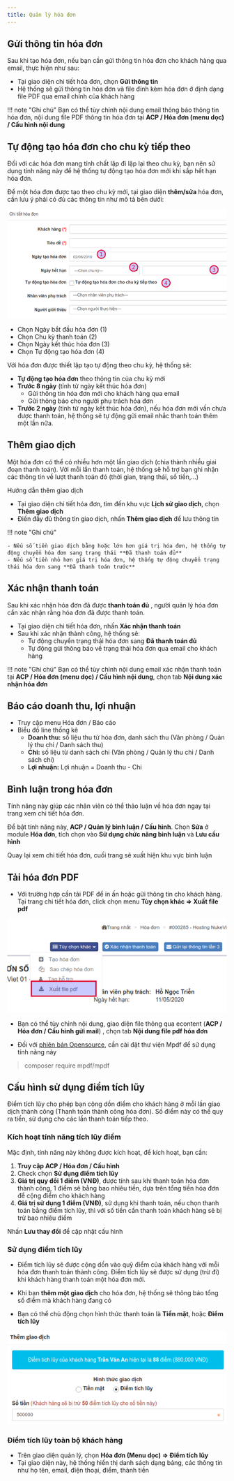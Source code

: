 ```yaml
---
title: Quản lý hóa đơn
---
```


## Gửi thông tin hóa đơn

Sau khi tạo hóa đơn, nếu bạn cần gửi thông tin hóa đơn cho khách hàng qua email, thực hiện như sau: 

- Tại giao diện chi tiết hóa đơn, chọn **Gửi thông tin**
- Hệ thống sẽ gửi thông tin hóa đơn và file đính kèm hóa đơn ở định dạng file PDF qua email chính của khách hàng

!!! note "Ghi chú"
    Bạn có thể tùy chỉnh nội dung email thông báo thông tin hóa đơn, nội dung file PDF thông tin hóa đơn tại **ACP / Hóa đơn (menu dọc) / Cấu hình nội dung**

## Tự động tạo hóa đơn cho chu kỳ tiếp theo

Đối với các hóa đơn mang tính chất lặp đi lặp lại theo chu kỳ, bạn nên sử dụng tính năng này để hệ thống tự động tạo hóa đơn mới khi sắp hết hạn hóa đơn.

Để một hóa đơn được tạo theo chu kỳ mới, tại giao diện **thêm/sửa** hóa đơn, cần lưu ý phải có đủ các thông tin như mô tả bên dưới:

![](/images/tao-hoa-don-theo-chu-ky.png)

- Chọn Ngày bắt đầu hóa đơn (1)
- Chọn Chu kỳ thanh toán (2)
- Chọn Ngày kết thúc hóa đơn (3)
- Chọn Tự động tạo hóa đơn (4)

Với hóa đơn được thiết lập tạo tự động theo chu kỳ, hệ thống sẽ:

- **Tự động tạo hóa đơn** theo thông tin của chu kỳ mới
- **Trước 8 ngày** (tỉnh từ ngày kết thúc hóa đơn)
	- Gửi thông tin hóa đơn mới cho khách hàng qua email
	- Gửi thông báo cho người phụ trách hóa đơn
- **Trước 2 ngày** (tỉnh từ ngày kết thúc hóa đơn), nếu hóa đơn mới vấn chưa được thanh toán, hệ thống sẽ tự động gửi email nhắc thanh toán thêm một lần nữa.

## Thêm giao dịch

Một hóa đơn có thể có nhiều hơn một lần giao dịch (chia thành nhiều giai đoạn thanh toán). Với mỗi lần thanh toán, hệ thống sẽ hỗ trợ bạn ghi nhận các thông tin về lượt thanh toán đó (thời gian, trạng thái, số tiền,...)

Hướng dẫn thêm giao dịch

- Tại giao diện chi tiết hóa đơn, tìm đến khu vực **Lịch sử giao dịch**, chọn **Thêm giao dịch**
- Điền đầy đủ thông tin giao dịch, nhấn **Thêm giao dịch** để lưu thông tin

!!! note "Ghi chú"

    - Nếu số tiền giao dịch bằng hoặc lớn hơn giá trị hóa đơn, hệ thống tự động chuyển hóa đơn sang trạng thái **Đã thanh toán đủ**
    - Nếu số tiền nhỏ hơn giá trị hóa đơn, hệ thống tự động chuyển trạng thái hóa đơn sang **Đã thanh toán trước**

## Xác nhận thanh toán

Sau khi xác nhận hóa đơn đã được **thanh toán đủ** , người quản lý hóa đơn cần xác nhận rằng hóa đơn đã được thanh toán.

- Tại giao diện chi tiết hóa đơn, nhấn **Xác nhận thanh toán**
- Sau khi xác nhận thành công, hệ thống sẽ:
	- Tự động chuyển trạng thái hóa đơn sang **Đã thanh toán đủ**
	- Tự động gửi thông báo về trạng thái hóa đơn qua email cho khách hàng 

!!! note "Ghi chú"
    Bạn có thể tùy chỉnh nội dung email xác nhận thanh toán tại **ACP / Hóa đơn (menu dọc) / Cấu hình nội dung**, chọn tab **Nội dung xác nhận hóa đơn**

## Báo cáo doanh thu, lợi nhuận

- Truy cập menu Hóa đơn / Báo cáo
- Biểu đồ line thống kê
	- **Doanh thu:** số liệu thu từ hóa đơn, danh sách thu (Văn phòng / Quản lý thu chi / Danh sách thu)
	- **Chi:** số liệu từ danh sách chi (Văn phòng / Quản lý thu chi / Danh sách chi)
	- **Lợi nhuận:** Lợi nhuận = Doanh thu - Chi 

## Bình luận trong hóa đơn

Tính năng này giúp các nhân viên có thể thảo luận về hóa đơn ngay tại trang xem chi tiết hóa đơn. 

Để bật tính năng này, **ACP / Quản lý bình luận / Cấu hình**. Chọn **Sửa** ở module **Hóa đơn**, tích chọn vào **Sử dụng chức năng bình luận** và **Lưu cấu hình**

Quay lại xem chi tiết hóa đơn, cuối trang sẽ xuất hiện khu vực bình luận

## Tải hóa đơn PDF

- Với trường hợp cần tải PDF để in ấn hoặc gửi thông tin cho khách hàng. Tại trang chi tiết hóa đơn, click chọn menu **Tùy chọn khác => Xuất file pdf**

![](/images/tai-hoa-don-pdf.png)

- Bạn có thể tùy chỉnh nội dung, giao diện file thông qua econtent (**ACP / Hóa đơn / Cấu hình gửi mail**) , chọn tab **Nội dung file pdf hóa đơn**

- Đối với [phiên bản Opensource](https://github.com/tdfoss/lynx), cần cài đặt thư viện Mpdf để sử dụng tính năng này

> composer require mpdf/mpdf

## Cấu hình sử dụng điểm tích lũy

Điểm tích lũy cho phép bạn cộng dồn điểm cho khách hàng ở mỗi lần giao dịch thành công (Thanh toán thành công hóa đơn). Số điểm này có thể quy ra tiền, sử dụng cho các lần thanh toán tiếp theo.

### Kích hoạt tính năng tích lũy điểm

Mặc định, tính năng này không được kích hoạt, để kích hoạt, bạn cần:

1. **Truy cập ACP / Hóa đơn / Cấu hình**
2. Check chọn **Sử dụng điểm tích lũy**
3. **Giá trị quy đổi 1 điểm (VNĐ)**, được tính sau khi thanh toán hóa đơn thành công, 1 điểm sẽ bằng bao nhiêu tiền, dựa trên tổng tiền hóa đơn để cộng điểm cho khách hàng
4. **Giá trị sử dụng 1 điểm (VNĐ)**, sử dụng khi thanh toán, nếu chọn thanh toán bằng điểm tích lũy, thì với số tiền cần thanh toán khách hàng sẽ bị trừ bao nhiêu điểm

Nhấn **Lưu thay đổi** để cập nhật cấu hình

### Sử dụng điểm tích lũy

- Điểm tích lũy sẽ được cộng dồn vào quỹ điểm của khách hàng với mỗi hóa đơn thanh toán thành công. Điểm tích lũy sẽ được sử dụng (trừ đi) khi khách hàng thanh toán một hóa đơn mới.
 
- Khi bạn **thêm một giao dịch** cho hóa đơn, hệ thống sẽ thông báo tổng số điểm mà khách hàng đang có

- Bạn có thể chủ động chọn hình thức thanh toán là **Tiền mặt**, hoặc **Điểm tích lũy**

![](/images/them-giao-dich.png)

### Điểm tích lũy toàn bộ khách hàng

- Trên giao diện quản lý, chọn **Hóa đơn (Menu dọc) => Điểm tích lũy**
- Tại giao diện này, hệ thống hiển thị danh sách dạng bảng, các thông tin như họ tên, email, điện thoại, điểm, thành tiền